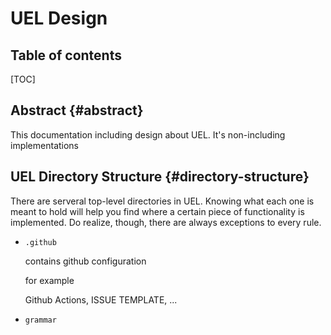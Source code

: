 # UEL Design

## Table of contents
[TOC]

## Abstract {#abstract}
This documentation including design about UEL. It's non-including implementations

## UEL Directory Structure {#directory-structure}

There are serveral top-level directories in UEL. Knowing what each one is meant
to hold will help you find where a certain piece of functionality is implemented.
Do realize, though, there are always exceptions to every rule.

- `.github`
    
    contains github configuration
    
    for example
    
    Github Actions, ISSUE TEMPLATE, ...
    
- `grammar`
